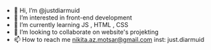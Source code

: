 - 👋 Hi, I’m @justdiarmuid
- 👀 I’m interested in front-end development 
- 🌱 I’m currently learning JS , HTML , CSS 
- 💞️ I’m looking to collaborate on website's projekting
- 📫 How to reach me nikita.az.motsar@gmail.com
                    inst: just.diarmuid 

<!---
justdiarmuid/justdiarmuid is a ✨ special ✨ repository because its `README.md` (this file) appears on your GitHub profile.
You can click the Preview link to take a look at your changes.
--->
